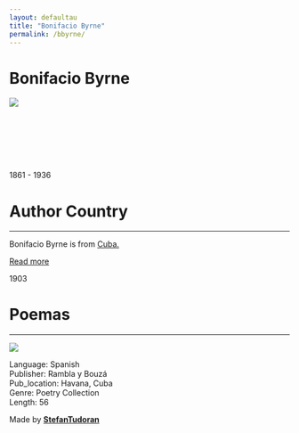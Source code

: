 ```yaml
---
layout: defaultau
title: "Bonifacio Byrne"
permalink: /bbyrne/
---
```

<!-- partial:index.partial.html -->
<div class="content">
    <h1>Bonifacio Byrne</h1>
    <div class="quote">
        <div><img src="http://bnjm.cu/img/noticias/2021/7/5/3295.jpg" class="logo"></div>
    </div>
    <div class="timeline">
        <div style="padding-bottom:100px;"></div>
        <div class="block">
            <div class="date right"><p class="right"> 1861 - 1936 </p></div>
            <div class="dot"></div>
            <div class="left first">
            <div class="author_country">
                <h1>Author Country</h1><hr>
          <div class="aclocation">  <p>Bonifacio Byrne is from <a href="{{ site.baseurl }}/14">Cuba.</a></p> </div>
              <div class="acreadmore">  <a href="https://es.wikipedia.org/wiki/Bonifacio_Byrne" target="_blank">Read more</a> </div>
            </div>
            </div>
        </div>
        <div class="block">
            <div class="date left"><p class="left">1903</p></div>
            <div class="dot"></div>
            <div class="right">
                <h1>Poemas</h1><hr>
                <p><img src="https://images-na.ssl-images-amazon.com/images/I/31ZWCpGloAL._SX352_BO1,204,203,200_.jpg"></p>
                <p>
                Language: Spanish<br/>
                Publisher: Rambla y Bouzá<br/>
                Pub_location: Havana, Cuba<br/>
                Genre: Poetry Collection<br/>
                Length: 56</p>
            </div>
          </div>
        <div id="footer">
        <p id="copyright">Made by&nbsp;<strong><a href="https://www.linkedin.com/in/nicolae-stefan-tudoran-b02291127/" target="_blank">StefanTudoran</a></strong></p>
    </div>
</div>
